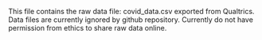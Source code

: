 This file contains the raw data file: covid_data.csv exported from Qualtrics.
Data files are currently ignored by github repository. Currently do not have permission from ethics to share raw data online.

